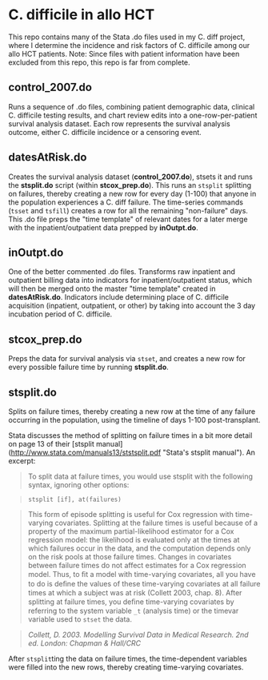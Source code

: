 # C. difficile in allo HCT

This repo contains many of the Stata .do files used in my C. diff project, where I determine the incidence and risk factors of C. difficile among our allo HCT patients. Note: Since files with patient information have been excluded from this repo, this repo is far from complete.

## control_2007.do
Runs a sequence of .do files, combining patient demographic data, clinical C. difficile testing results, and chart review edits into a one-row-per-patient survival analysis dataset. Each row represents the survival analysis outcome, either C. difficile incidence or a censoring event.

## datesAtRisk.do
Creates the survival analysis dataset (**control_2007.do**), stsets it and runs the **stsplit.do** script (within **stcox_prep.do**). This runs an `stsplit` splitting on failures, thereby creating a new row for every day (1-100) that anyone in the population experiences a C. diff failure. The time-series commands (`tsset` and `tsfill`) creates a row for all the remaining "non-failure" days. This .do file preps the "time template" of relevant dates for a later merge with the inpatient/outpatient data prepped by **inOutpt.do**.

## inOutpt.do
One of the better commented .do files. Transforms raw inpatient and outpatient billing data into indicators for inpatient/outpatient status, which will then be merged onto the master "time template" created in **datesAtRisk.do**. Indicators include determining place of C. difficile acquisition (inpatient, outpatient, or other) by taking into account the 3 day incubation period of C. difficile.

## stcox_prep.do
Preps the data for survival analysis via `stset`, and creates a new row for every possible failure time by running **stsplit.do**.

## stsplit.do
Splits on failure times, thereby creating a new row at the time of any failure occurring in the population, using the timeline of days 1-100 post-transplant.

Stata discusses the method of splitting on failure times in a bit more detail on page 13 of their [stsplit manual] (http://www.stata.com/manuals13/ststsplit.pdf "Stata's stsplit manual"). An excerpt:
>To split data at failure times, you would use stsplit with the following syntax, ignoring other
options:

>`stsplit [if], at(failures)`

>This form of episode splitting is useful for Cox regression with time-varying covariates. Splitting at the failure times is useful because of a property of the maximum partial-likelihood estimator for a
Cox regression model: the likelihood is evaluated only at the times at which failures occur in the
data, and the computation depends only on the risk pools at those failure times. Changes in covariates
between failure times do not affect estimates for a Cox regression model. Thus, to ﬁt a model with
time-varying covariates, all you have to do is deﬁne the values of these time-varying covariates at all
failure times at which a subject was at risk (Collett 2003, chap. 8). After splitting at failure times, you deﬁne time-varying covariates by referring to the system variable `_t` (analysis time) or the timevar variable used to `stset` the data.

>_Collett, D. 2003. Modelling Survival Data in Medical Research. 2nd ed. London: Chapman & Hall/CRC_

After `stsplit`ting the data on failure times, the time-dependent variables were filled into the new rows, thereby creating time-varying covariates.

